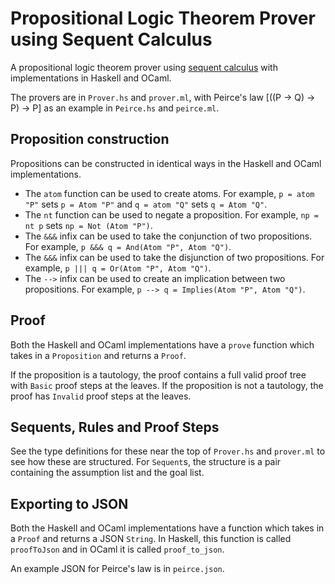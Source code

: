 # Propositional Logic Theorem Prover using Sequent Calculus

A propositional logic theorem prover using [sequent calculus](https://en.wikipedia.org/wiki/Sequent_calculus) with implementations in Haskell and OCaml.

The provers are in `Prover.hs` and `prover.ml`, with Peirce's law [((P -> Q) -> P) -> P] as an example in `Peirce.hs` and `peirce.ml`.

## Proposition construction

Propositions can be constructed in identical ways in the Haskell and OCaml implementations.

- The `atom` function can be used to create atoms. For example, `p = atom "P"` sets `p = Atom "P"` and `q = atom "Q"` sets `q = Atom "Q"`.
- The `nt` function can be used to negate a proposition. For example, `np = nt p` sets `np = Not (Atom "P")`.
- The `&&&` infix can be used to take the conjunction of two propositions. For example, `p &&& q = And(Atom "P", Atom "Q")`.
- The `&&&` infix can be used to take the disjunction of two propositions. For example, `p ||| q = Or(Atom "P", Atom "Q")`.
- The `-->` infix can be used to create an implication between two propositions. For example, `p --> q = Implies(Atom "P", Atom "Q")`.

## Proof

Both the Haskell and OCaml implementations have a `prove` function which takes in a `Proposition` and returns a `Proof`.

If the proposition is a tautology, the proof contains a full valid proof tree with `Basic` proof steps at the leaves. If the proposition is not a tautology, the proof has `Invalid` proof steps at the leaves.

## Sequents, Rules and Proof Steps

See the type definitions for these near the top of `Prover.hs` and `prover.ml` to see how these are structured. For `Sequent`s, the structure is a pair containing the assumption list and the goal list.

## Exporting to JSON

Both the Haskell and OCaml implementations have a function which takes in a `Proof` and returns a JSON `String`. In Haskell, this function is called `proofToJson` and in OCaml it is called `proof_to_json`.

An example JSON for Peirce's law is in `peirce.json`.